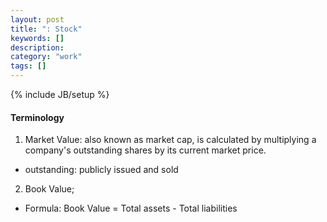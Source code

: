 ```yaml
---
layout: post
title: ": Stock"
keywords: []
description: 
category: "work"
tags: []
---
```

{% include JB/setup %}


#### Terminology
1. Market Value: also known as market cap, is calculated by multiplying a
   company's outstanding shares by its current market price.
- outstanding: publicly issued and sold
2. Book Value;
- Formula: Book Value = Total assets - Total liabilities


